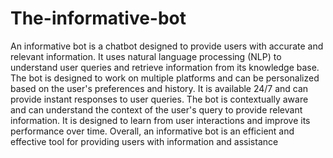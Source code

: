# The-informative-bot
An informative bot is a chatbot designed to provide users with accurate and relevant information. It uses natural language processing (NLP) to understand user queries and retrieve information from its knowledge base. 
The bot is designed to work on multiple platforms and can be personalized based on the user's preferences and history. It is available 24/7 and can provide instant responses to user queries. The bot is contextually aware and can understand the context of the user's query to provide relevant information. 
It is designed to learn from user interactions and improve its performance over time. Overall, an informative bot is an efficient and effective tool for providing users with information and assistance 
